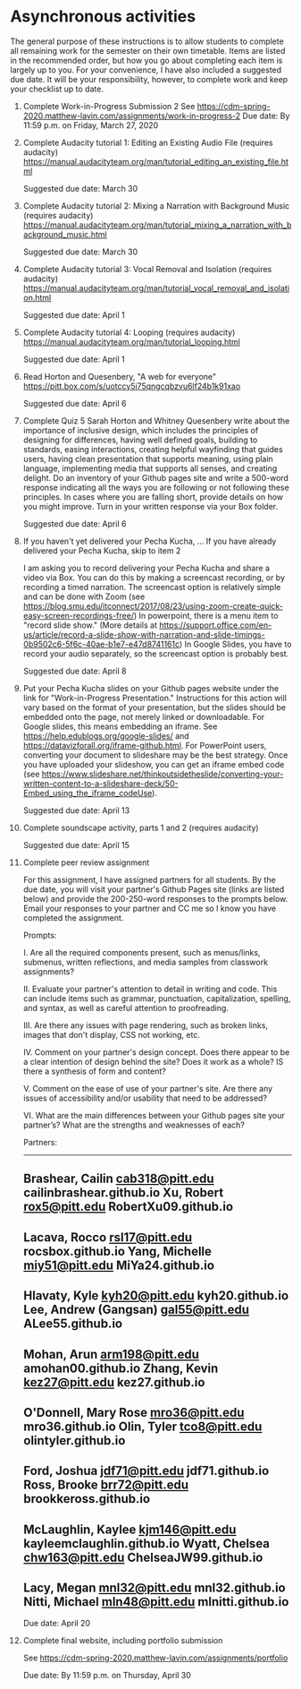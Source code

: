 # Asynchronous activities

The general purpose of these instructions is to allow students to complete all remaining work for the semester on their own timetable. Items are listed in the recommended order, but how you go about completing each item is largely up to you. For your convenience, I have also included a suggested due date. It will be your responsibility, however, to complete work and keep your checklist up to date. 

1. Complete Work-in-Progress Submission 2
	See https://cdm-spring-2020.matthew-lavin.com/assignments/work-in-progress-2
	Due date: By 11:59 p.m. on Friday, March 27, 2020

2. Complete Audacity tutorial 1: Editing an Existing Audio File (requires audacity) 
	https://manual.audacityteam.org/man/tutorial_editing_an_existing_file.html

	Suggested due date: March 30

3. Complete Audacity tutorial 2: Mixing a Narration with Background Music (requires audacity) 
	https://manual.audacityteam.org/man/tutorial_mixing_a_narration_with_background_music.html

	Suggested due date: March 30

4. Complete Audacity tutorial 3: Vocal Removal and Isolation (requires audacity) 
	https://manual.audacityteam.org/man/tutorial_vocal_removal_and_isolation.html

	Suggested due date: April 1

5. Complete Audacity tutorial 4: Looping (requires audacity) 
	https://manual.audacityteam.org/man/tutorial_looping.html

	Suggested due date: April 1

6. Read Horton and Quesenbery, "A web for everyone" 
	https://pitt.box.com/s/uotccy5i75qngcqbzvu6lf24b1k91xao

	Suggested due date: April 6

7. Complete Quiz 5
	Sarah Horton and Whitney Quesenbery write about the importance of inclusive design, which includes the principles of designing for differences, having well defined goals, building to standards, easing interactions, creating helpful wayfinding that guides users, having clean presentation that supports meaning, using plain language, implementing media that supports all senses, and creating delight. Do an inventory of your Github pages site and write a 500-word response indicating all the ways you are following or not following these principles. In cases where you are falling short, provide details on how you might improve. Turn in your written response via your Box folder. 

	Suggested due date: April 6

8. If you haven't yet delivered your Pecha Kucha, ... If you have already delivered your Pecha Kucha, skip to item 2
	
	I am asking you to record delivering your Pecha Kucha and share a video via Box. You can do this by making a screencast recording, or by recording a timed narration. The screencast option is relatively simple and can be done with Zoom (see https://blog.smu.edu/itconnect/2017/08/23/using-zoom-create-quick-easy-screen-recordings-free/) In powerpoint, there is a menu item to "record slide show." (More details at https://support.office.com/en-us/article/record-a-slide-show-with-narration-and-slide-timings-0b9502c6-5f6c-40ae-b1e7-e47d8741161c) In Google Slides, you have to record your audio separately, so the screencast option is probably best. 

	Suggested due date: April 8

9. Put your Pecha Kucha slides on your Github pages website under the link for "Work-in-Progress Presentation." 
	Instructions for this action will vary based on the format of your presentation, but the slides should be embedded onto the page, not merely linked or downloadable. For Google slides, this means embedding an iframe. See https://help.edublogs.org/google-slides/ and https://datavizforall.org/iframe-github.html. For PowerPoint users, converting your document to slideshare may be the best strategy. Once you have uploaded your slideshow, you can get an iframe embed code (see https://www.slideshare.net/thinkoutsidetheslide/converting-your-written-content-to-a-slideshare-deck/50-Embed_using_the_iframe_codeUse).

	Suggested due date: April 13

10. Complete soundscape activity, parts 1 and 2 (requires audacity)

	Suggested due date: April 15

11. Complete peer review assignment

	For this assignment, I have assigned partners for all students. By the due date, you will visit your partner's Github Pages site (links are listed below) and provide the 200-250-word responses to the prompts below. Email your responses to your partner and CC me so I know you have completed the assignment. 

	Prompts:

	I. Are all the required components present, such as menus/links, submenus, written reflections, and media samples from classwork assignments? 

	II. Evaluate your partner's attention to detail in writing and code. This can include items such as grammar, punctuation, capitalization, spelling, and syntax, as well as careful attention to proofreading. 

	III. Are there any issues with page rendering, such as broken links, images that don't display, CSS not working, etc. 

	IV. Comment on your partner's design concept. Does there appear to be a clear intention of design behind the site? Does it work as a whole? IS there a synthesis of form and content?  

	V. Comment on the ease of use of your partner's site. Are there any issues of accessibility and/or usability that need to be addressed? 

	VI. What are the main differences between your Github pages site your partner’s? What are the strengths and weaknesses of each? 
 
	Partners:
	
	---
	Brashear, Cailin	cab318@pitt.edu	cailinbrashear.github.io
	Xu, Robert	rox5@pitt.edu	RobertXu09.github.io
	---
	Lacava, Rocco	rsl17@pitt.edu	rocsbox.github.io
	Yang, Michelle	miy51@pitt.edu	MiYa24.github.io
	---
	Hlavaty, Kyle	kyh20@pitt.edu	kyh20.github.io
	Lee, Andrew (Gangsan)	gal55@pitt.edu	ALee55.github.io
	---
	Mohan, Arun	arm198@pitt.edu	amohan00.github.io
	Zhang, Kevin	kez27@pitt.edu	kez27.github.io
	---
	O'Donnell, Mary Rose	mro36@pitt.edu	mro36.github.io
	Olin, Tyler	tco8@pitt.edu	olintyler.github.io
	---
	Ford, Joshua	jdf71@pitt.edu	jdf71.github.io
	Ross, Brooke	brr72@pitt.edu	brookkeross.github.io
	---
	McLaughlin, Kaylee	kjm146@pitt.edu	kayleemclaughlin.github.io
	Wyatt, Chelsea	chw163@pitt.edu ChelseaJW99.github.io
	---
	Lacy, Megan	mnl32@pitt.edu	mnl32.github.io
	Nitti, Michael	mln48@pitt.edu	mlnitti.github.io
	---
	
	Due date: April 20

12. Complete final website, including portfolio submission

	See https://cdm-spring-2020.matthew-lavin.com/assignments/portfolio

	Due date: By 11:59 p.m. on Thursday, April 30
